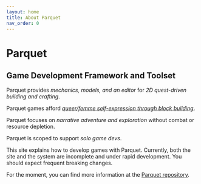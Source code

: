 ```yaml
---
layout: home
title: About Parquet
nav_order: 0
---
```

# Parquet

## Game Development Framework and Toolset

Parquet provides *mechanics, models, and an editor* for *2D quest-driven building and crafting*.

Parquet games afford [*queer/femme self-expression through block building*](01_motivation/motivation.html).

Parquet focuses on *narrative adventure and exploration* without combat or resource depletion.

Parquet is scoped to support *solo game devs*.

This site explains how to develop games with Parquet.
Currently, both the site and the system are incomplete and under rapid development.
You should expect frequent breaking changes.

For the moment, you can find more information at the [Parquet repository](https://github.com/mxashlynn/Parquet).
